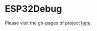 # ESP32Debug

Please visit the gh-pages of project [here](https://jeffeapalves.github.io/ESP32Debug/).